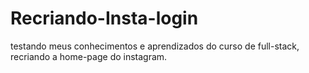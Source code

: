 # Recriando-Insta-login
testando meus conhecimentos e aprendizados do curso de full-stack, recriando a home-page do instagram.
